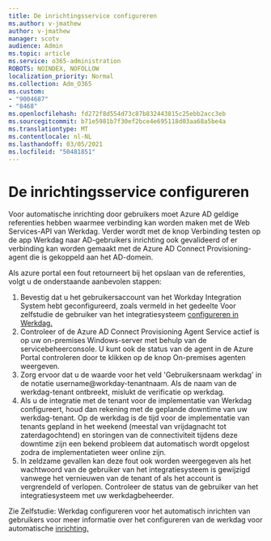```yaml
---
title: De inrichtingsservice configureren
ms.author: v-jmathew
author: v-jmathew
manager: scotv
audience: Admin
ms.topic: article
ms.service: o365-administration
ROBOTS: NOINDEX, NOFOLLOW
localization_priority: Normal
ms.collection: Adm_O365
ms.custom:
- "9004687"
- "8468"
ms.openlocfilehash: fd272f8d554d73c87b832443815c25ebb2acc3eb
ms.sourcegitcommit: b71e5981b7f30ef2bce4e695118d03aa68a5be4a
ms.translationtype: MT
ms.contentlocale: nl-NL
ms.lasthandoff: 03/05/2021
ms.locfileid: "50481851"
---
```

# <a name="configuring-the-provision-service"></a>De inrichtingsservice configureren

Voor automatische inrichting door gebruikers moet Azure AD geldige referenties hebben waarmee verbinding kan worden maken met de Web Services-API van Werkdag. Verder wordt met de knop Verbinding testen op de app Werkdag naar AD-gebruikers inrichting ook gevalideerd of er verbinding kan worden gemaakt met de Azure AD Connect Provisioning-agent die is gekoppeld aan het AD-domein.

Als azure portal een fout retourneert bij het opslaan van de referenties, volgt u de onderstaande aanbevolen stappen:

1. Bevestig dat u het gebruikersaccount van het Workday Integration System hebt geconfigureerd, zoals vermeld in het gedeelte Voor zelfstudie de gebruiker van het integratiesysteem [configureren in Werkdag.](https://docs.microsoft.com/azure/active-directory/saas-apps/workday-inbound-tutorial)
2. Controleer of de Azure AD Connect Provisioning Agent Service actief is op uw on-premises Windows-server met behulp van de servicebeheerconsole. U kunt ook de status van de agent in de Azure Portal controleren door te klikken op de knop On-premises agenten weergeven.
3. Zorg ervoor dat u de waarde voor het veld 'Gebruikersnaam werkdag' in de notatie username@workday-tenantnaam. Als de naam van de werkdag-tenant ontbreekt, mislukt de verificatie op werkdag.
4. Als u de integratie met de tenant voor de implementatie van Werkdag configureert, houd dan rekening met de geplande downtime van uw werkdag-tenant. Op de werkdag is de tijd voor de implementatie van tenants gepland in het weekend (meestal van vrijdagnacht tot zaterdagochtend) en storingen van de connectiviteit tijdens deze downtime zijn een bekend probleem dat automatisch wordt opgelost zodra de implementatieten weer online zijn.
5. In zeldzame gevallen kan deze fout ook worden weergegeven als het wachtwoord van de gebruiker van het integratiesysteem is gewijzigd vanwege het vernieuwen van de tenant of als het account is vergrendeld of verlopen. Controleer de status van de gebruiker van het integratiesysteem met uw werkdagbeheerder.

Zie Zelfstudie: Werkdag configureren voor het automatisch inrichten van gebruikers voor meer informatie over het configureren van de werkdag voor automatische [inrichting.](https://docs.microsoft.com/azure/active-directory/saas-apps/workday-inbound-tutorial)
